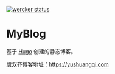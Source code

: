 [![wercker status](https://app.wercker.com/status/3864458bb94a4d3451d55c5e6534403a/m "wercker status")](https://app.wercker.com/project/bykey/3864458bb94a4d3451d55c5e6534403a)

# MyBlog
基于 [Hugo](http://www.hugo.yushuangqi.com) 创建的静态博客。

虞双齐博客地址：https://yushuangqi.com
